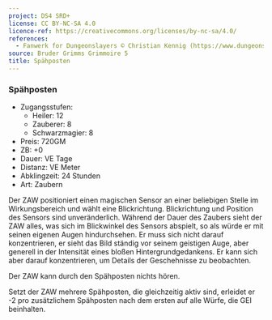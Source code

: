 ```yaml
---
project: DS4 SRD+
license: CC BY-NC-SA 4.0
licence-ref: https://creativecommons.org/licenses/by-nc-sa/4.0/
references: 
  - Fanwerk for Dungeonslayers © Christian Kennig (https://www.dungeonslayers.net/)
source: Bruder Grimms Grimmoire 5
title: Spähposten
---
```


### Spähposten

- Zugangsstufen:
  - Heiler: 12
  - Zauberer: 8
  - Schwarzmagier: 8
- Preis: 720GM
- ZB: +0
- Dauer: VE Tage
- Distanz: VE Meter
- Abklingzeit: 24 Stunden
- Art: Zaubern

Der ZAW positioniert einen magischen Sensor an einer beliebigen Stelle im Wirkungsbereich und wählt eine Blickrichtung. Blickrichtung und Position des Sensors sind unveränderlich. Während der Dauer des Zaubers sieht der ZAW alles, was sich im Blickwinkel des Sensors abspielt, so als würde er mit seinen eigenen Augen hindurchsehen. Er muss sich nicht darauf konzentrieren, er sieht das Bild ständig vor seinem geistigen Auge, aber generell in der Intensität eines bloßen Hintergrundgedankens. Er kann sich aber darauf konzentrieren, um Details der Geschehnisse zu beobachten.

Der ZAW kann durch den Spähposten nichts hören.

Setzt der ZAW mehrere Spähposten, die gleichzeitig aktiv sind, erleidet er -2 pro zusätzlichem Spähposten nach dem ersten auf alle Würfe, die GEI beinhalten.

